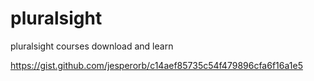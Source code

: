 # pluralsight
pluralsight courses download and learn


https://gist.github.com/jesperorb/c14aef85735c54f479896cfa6f16a1e5 
